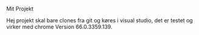 Mit Projekt

Hej 
projekt skal bare clones fra git og køres i visual studio, det er testet og virker med chrome Version 66.0.3359.139.
